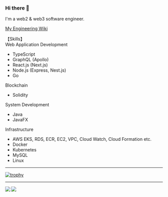 ### Hi there 👋
I'm a web2 & web3 software engineer.

[My Engineering Wiki](https://www.notion.so/crypto-coco/Wikipedia-0c1afb4154e5433ab93659ba0b855856)

【Skills】<br>
Web Application Development
- TypeScript
- GraphQL (Apollo)
- React.js (Next.js)
- Node.js (Express, Nest.js)
- Go

Blockchain
- Solidity

System Development
- Java
- JavaFX

Infrastructure
- AWS EKS, RDS, ECR, EC2, VPC, Cloud Watch, Cloud Formation etc.
- Docker
- Kubernetes
- MySQL
- Linux

---

[![trophy](https://github-profile-trophy.vercel.app/?username=show-coco)](https://github.com/show-coco/github-profile-trophy)

---

<a href="https://github.com/anuraghazra/github-readme-stats">
  <img align="left" src="https://github-readme-stats.vercel.app/api?username=show-coco&count_private=true&show_icons=true&theme=dracula" />
</a>
<a href="https://github.com/anuraghazra/github-readme-stats">
  <img align="left" src="https://github-readme-stats.vercel.app/api/top-langs/?username=show-coco&count_private=true&show_icons=true&theme=dracula" />
</a>
